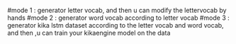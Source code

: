 #mode 1 : generator letter vocab, and then u can modify the lettervocab by hands
#mode 2 : generator word vocab according to letter vocab
#mode 3 : generator kika lstm dataset according to the letter vocab and word vocab, and then ,u can train your kikaengine model on the data